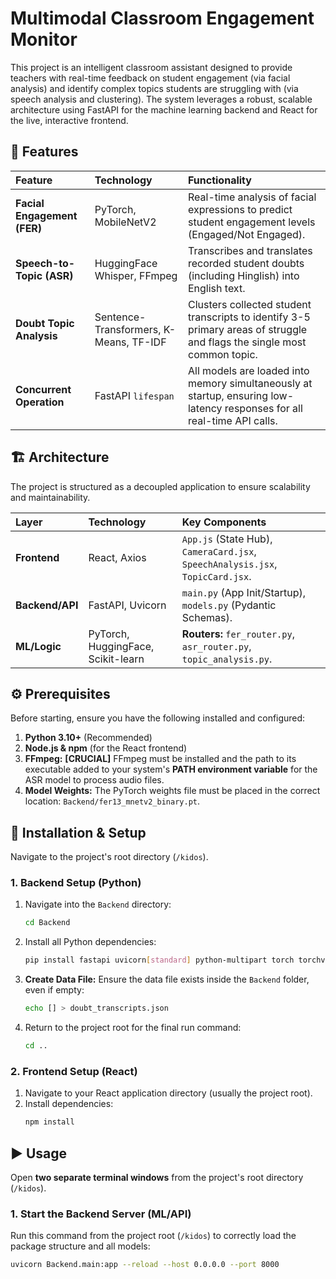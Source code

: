# Multimodal Classroom Engagement Monitor

This project is an intelligent classroom assistant designed to provide teachers with real-time feedback on student engagement (via facial analysis) and identify complex topics students are struggling with (via speech analysis and clustering). The system leverages a robust, scalable architecture using FastAPI for the machine learning backend and React for the live, interactive frontend.

## 🌟 Features

| Feature | Technology | Functionality |
| :--- | :--- | :--- |
| **Facial Engagement (FER)** | PyTorch, MobileNetV2 | Real-time analysis of facial expressions to predict student engagement levels (Engaged/Not Engaged). |
| **Speech-to-Topic (ASR)** | HuggingFace Whisper, FFmpeg | Transcribes and translates recorded student doubts (including Hinglish) into English text. |
| **Doubt Topic Analysis** | Sentence-Transformers, K-Means, TF-IDF | Clusters collected student transcripts to identify 3-5 primary areas of struggle and flags the single most common topic. |
| **Concurrent Operation** | FastAPI `lifespan` | All models are loaded into memory simultaneously at startup, ensuring low-latency responses for all real-time API calls. |

## 🏗️ Architecture

The project is structured as a decoupled application to ensure scalability and maintainability.

| Layer | Technology | Key Components |
| :--- | :--- | :--- |
| **Frontend** | React, Axios | `App.js` (State Hub), `CameraCard.jsx`, `SpeechAnalysis.jsx`, `TopicCard.jsx`. |
| **Backend/API** | FastAPI, Uvicorn | `main.py` (App Init/Startup), `models.py` (Pydantic Schemas). |
| **ML/Logic** | PyTorch, HuggingFace, Scikit-learn | **Routers:** `fer_router.py`, `asr_router.py`, `topic_analysis.py`. |

## ⚙️ Prerequisites

Before starting, ensure you have the following installed and configured:

1.  **Python 3.10+** (Recommended)
2.  **Node.js & npm** (for the React frontend)
3.  **FFmpeg:** **[CRUCIAL]** FFmpeg must be installed and the path to its executable added to your system's **PATH environment variable** for the ASR model to process audio files.
4.  **Model Weights:** The PyTorch weights file must be placed in the correct location: `Backend/fer13_mnetv2_binary.pt`.

## 🚀 Installation & Setup

Navigate to the project's root directory (`/kidos`).

### 1. Backend Setup (Python)

1.  Navigate into the `Backend` directory:
    ```bash
    cd Backend
    ```
2.  Install all Python dependencies:
    ```bash
    pip install fastapi uvicorn[standard] python-multipart torch torchvision numpy pillow transformers sentence-transformers scikit-learn pydub scipy
    ```
3.  **Create Data File:** Ensure the data file exists inside the `Backend` folder, even if empty:
    ```bash
    echo [] > doubt_transcripts.json
    ```
4.  Return to the project root for the final run command:
    ```bash
    cd ..
    ```

### 2. Frontend Setup (React)

1.  Navigate to your React application directory (usually the project root).
2.  Install dependencies:
    ```bash
    npm install
    ```

## ▶️ Usage

Open **two separate terminal windows** from the project's root directory (`/kidos`).

### 1. Start the Backend Server (ML/API)

Run this command from the project root (`/kidos`) to correctly load the package structure and all models:

```bash
uvicorn Backend.main:app --reload --host 0.0.0.0 --port 8000
